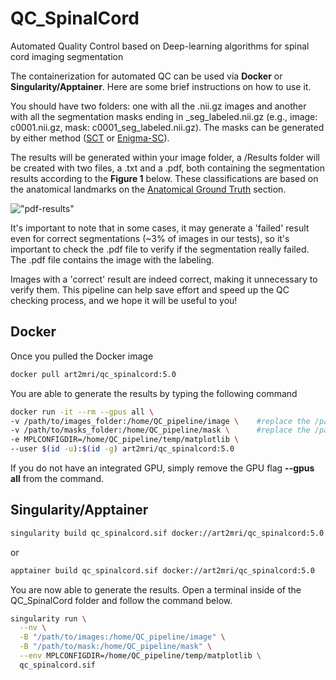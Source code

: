 # QC_SpinalCord
Automated Quality Control based on Deep-learning algorithms for spinal cord imaging segmentation  

The containerization for automated QC can be used via **Docker** or **Singularity/Apptainer**. Here are some brief instructions on how to use it.  

You should have two folders: one with all the .nii.gz images and another with all the segmentation masks ending in _seg_labeled.nii.gz (e.g., image: c0001.nii.gz, mask: c0001_seg_labeled.nii.gz). The masks can be generated by either method ([SCT](https://spinalcordtoolbox.com/) or [Enigma-SC](https://github.com/art2mri-user/Enigma-SC)).   

The results will be generated within your image folder, a /Results folder will be created with two files, a .txt and a .pdf, both containing the segmentation results according to the **Figure 1** below. These classifications are based on the anatomical landmarks on the [Anatomical Ground Truth](/Installation%20Instructions.md) section.   

!["pdf-results"](img/pdf-results.png)  

It's important to note that in some cases, it may generate a 'failed' result even for correct segmentations (~3% of images in our tests), so it's important to check the .pdf file to verify if the segmentation really failed. The .pdf file contains the image with the labeling.

Images with a 'correct' result are indeed correct, making it unnecessary to verify them. This pipeline can help save effort and speed up the QC checking process, and we hope it will be useful to you!

## Docker
Once you pulled the Docker image    

```bash
docker pull art2mri/qc_spinalcord:5.0
```

You are able to generate the results by typing the following command  

```bash
docker run -it --rm --gpus all \
-v /path/to/images_folder:/home/QC_pipeline/image \    #replace the /path/to/images_folder by the real path of your images folder
-v /path/to/masks_folder:/home/QC_pipeline/mask \      #replace the /path/to/masks_folder by the real path of your masks folder
-e MPLCONFIGDIR=/home/QC_pipeline/temp/matplotlib \    
--user $(id -u):$(id -g) art2mri/qc_spinalcord:5.0
```  

If you do not have an integrated GPU, simply remove the GPU flag **--gpus all** from the command.  

## Singularity/Apptainer   

```bash
singularity build qc_spinalcord.sif docker://art2mri/qc_spinalcord:5.0
```  

or 

```bash
apptainer build qc_spinalcord.sif docker://art2mri/qc_spinalcord:5.0
```  

You are now able to generate the results. Open a terminal inside of the QC_SpinalCord folder and follow the command below.  

```bash
singularity run \
  --nv \
  -B "/path/to/images:/home/QC_pipeline/image" \
  -B "/path/to/mask:/home/QC_pipeline/mask" \
  --env MPLCONFIGDIR=/home/QC_pipeline/temp/matplotlib \
  qc_spinalcord.sif
```  

